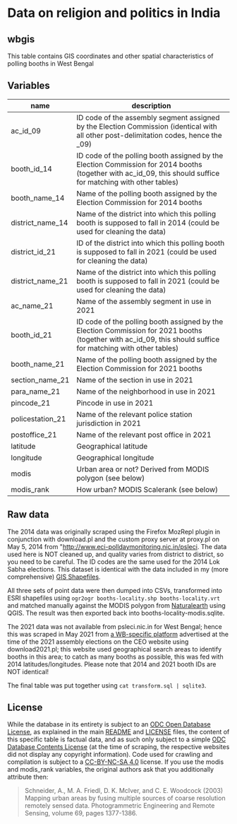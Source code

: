 # Data on religion and politics in India 

## wbgis

This table contains GIS coordinates and other spatial characteristics of polling booths in West Bengal

## Variables

name | description
--- | ---
ac_id_09 | ID code of the assembly segment assigned by the Election Commission (identical with all other post-delimitation codes, hence the _09)
booth_id_14 | ID code of the polling booth assigned by the Election Commission for 2014 booths (together with ac_id_09, this should suffice for matching with other tables)
booth_name_14 | Name of the polling booth assigned by the Election Commission for 2014 booths
district_name_14 | Name of the district into which this polling booth is supposed to fall in 2014 (could be used for cleaning the data)
district_id_21 | ID of the district into which this polling booth is supposed to fall in 2021 (could be used for cleaning the data)
district_name_21 | Name of the district into which this polling booth is supposed to fall in 2021 (could be used for cleaning the data)
ac_name_21 | Name of the assembly segment in use in 2021 
booth_id_21 | ID code of the polling booth assigned by the Election Commission for 2021 booths (together with ac_id_09, this should suffice for matching with other tables)
booth_name_21 | Name of the polling booth assigned by the Election Commission for 2021 booths
section_name_21 | Name of the section in use in 2021 
para_name_21 | Name of the neighborhood in use in 2021 
pincode_21 | Pincode in use in 2021 
policestation_21 | Name of the relevant police station jurisdiction in 2021 
postoffice_21 | Name of the relevant post office in 2021 
latitude | Geographical latitude
longitude | Geographical longitude
modis | Urban area or not? Derived from MODIS polygon (see below)
modis_rank | How urban? MODIS Scalerank (see below)

## Raw data

The 2014 data was originally scraped using the Firefox MozRepl plugin in conjunction with download.pl and the custom proxy server at proxy.pl on May 5, 2014 from "http://www.eci-polldaymonitoring.nic.in/psleci. The data used here is NOT cleaned up, and quality varies from district to district, so you need to be careful. The ID codes are the same used for the 2014 Lok Sabha elections. This dataset is identical with the data included in my (more comprehensive) [GIS Shapefiles](http://dx.doi.org/10.4119/unibi/2674065).

All three sets of point data were then dumped into CSVs, transformed into ESRI shapefiles using `ogr2ogr booths-locality.shp booths-locality.vrt` and matched manually against the MODIS polygon from [Naturalearth](http://www.naturalearthdata.com/downloads/10m-cultural-vectors/10m-urban-area/) using QGIS. The result was then exported back into booths-locality-modis.sqlite.

The 2021 data was not available from psleci.nic.in for West Bengal; hence this was scraped in May 2021 from [a WB-specific platform](https://wbceo.in/wb-pssearch) advertised at the time of the 2021 assembly elections on the CEO website using download2021.pl; this website used geographical search areas to identify booths in this area; to catch as many booths as possible, this was fed with 2014 latitudes/longitudes. Please note that 2014 and 2021 booth IDs are NOT identical!

The final table was put together using `cat transform.sql | sqlite3`.

## License

While the database in its entirety is subject to an [ODC Open Database License](http://opendatacommons.org/licenses/odbl/), as explained in the main [README](https://github.com/raphael-susewind/india-religion-politics/blob/master/README.md) and [LICENSE](https://github.com/raphael-susewind/india-religion-politics/blob/master/LICENSE.md) files, the content of this specific table is factual data, and as such only subject to a simple [ODC Database Contents License](http://opendatacommons.org/licenses/dbcl/) (at the time of scraping, the respective websites did not display any copyright information). Code used for crawling and compilation is subject to a [CC-BY-NC-SA 4.0](https://creativecommons.org/licenses/by-nc-sa/4.0/) license. If you use the modis and modis_rank variables, the original authors ask that you additionally attribute then:

> Schneider, A., M. A. Friedl, D. K. McIver, and C. E. Woodcock (2003) Mapping urban areas by fusing multiple sources of coarse resolution remotely sensed data. Photogrammetric Engineering and Remote Sensing, volume 69, pages 1377-1386.

